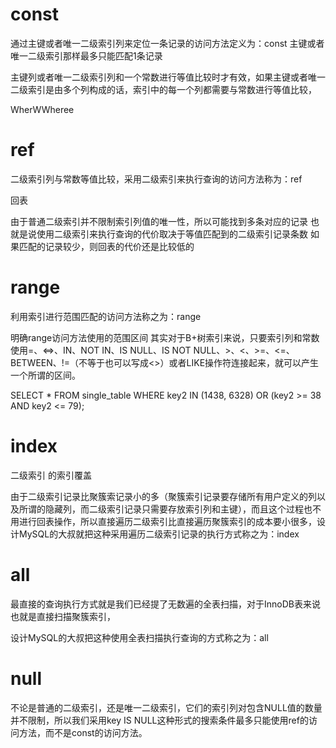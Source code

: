 

# const

通过主键或者唯一二级索引列来定位一条记录的访问方法定义为：const
主键或者唯一二级索引那样最多只能匹配1条记录


主键列或者唯一二级索引列和一个常数进行等值比较时才有效，如果主键或者唯一二级索引是由多个列构成的话，索引中的每一个列都需要与常数进行等值比较，

WherWWheree
# ref


二级索引列与常数等值比较，采用二级索引来执行查询的访问方法称为：ref

回表

由于普通二级索引并不限制索引列值的唯一性，所以可能找到多条对应的记录
也就是说使用二级索引来执行查询的代价取决于等值匹配到的二级索引记录条数
如果匹配的记录较少，则回表的代价还是比较低的


# range

利用索引进行范围匹配的访问方法称之为：range

明确range访问方法使用的范围区间
其实对于B+树索引来说，只要索引列和常数使用=、<=>、IN、NOT IN、IS NULL、IS NOT NULL、>、<、>=、<=、BETWEEN、!=（不等于也可以写成<>）或者LIKE操作符连接起来，就可以产生一个所谓的区间。



SELECT * FROM single_table WHERE key2 IN (1438, 6328) OR (key2 >= 38 AND key2 <= 79);


# index

二级索引 的索引覆盖

由于二级索引记录比聚簇索记录小的多（聚簇索引记录要存储所有用户定义的列以及所谓的隐藏列，而二级索引记录只需要存放索引列和主键），而且这个过程也不用进行回表操作，所以直接遍历二级索引比直接遍历聚簇索引的成本要小很多，设计MySQL的大叔就把这种采用遍历二级索引记录的执行方式称之为：index


# all



最直接的查询执行方式就是我们已经提了无数遍的全表扫描，对于InnoDB表来说也就是直接扫描聚簇索引，

设计MySQL的大叔把这种使用全表扫描执行查询的方式称之为：all


# null


不论是普通的二级索引，还是唯一二级索引，它们的索引列对包含NULL值的数量并不限制，所以我们采用key IS NULL这种形式的搜索条件最多只能使用ref的访问方法，而不是const的访问方法。






